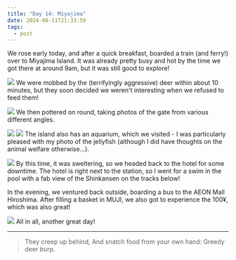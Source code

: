 ```yaml
---
title: "Day 14: Miyajima"
date: 2024-08-11T21:33:59
tags:
  - post
---
```

We rose early today, and after a quick breakfast, boarded a train (and ferry!) over to Miyajima Island. It was already pretty busy and hot by the time we got there at around 9am, but it was still good to explore!

![](/japan/media/1000020633.jpg)
We were mobbed by the (terrifyingly aggressive) deer within about 10 minutes, but they soon decided we weren't interesting when we refused to feed them!

![](/japan/media/1000020664.jpg)
We then pottered on round, taking photos of the gate from various different angles.

![](/japan/media/1000020641.jpg)
![](/japan/media/1000020676.jpg)
The island also has an aquarium, which we visited - I was particularly pleased with my photo of the jellyfish (although I did have thoughts on the animal welfare otherwise...).

![](/japan/media/1000020738.jpg)
By this time, it was sweltering, so we headed back to the hotel for some downtime. The hotel is right next to the station, so I went for a swim in the pool with a fab view of the Shinkansen on the tracks below!

In the evening, we ventured back outside, boarding a bus to the AEON Mall Hiroshima. After filling a basket in MUJI, we also got to experience the 100¥, which was also great!

![](/japan/media/1000020775.jpg)
All in all, another great day!

---

> They creep up behind,
> And snatch food from your own hand:
> Greedy deer burp.
